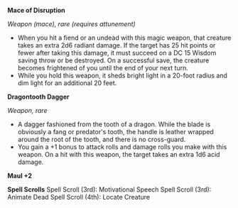 **Mace of Disruption**

_Weapon (mace), rare (requires attunement)_
- When you hit a fiend or an undead with this magic weapon, that creature takes an extra 2d6 radiant damage. If the target has 25 hit points or fewer after taking this damage, it must succeed on a DC 15 Wisdom saving throw or be destroyed. On a successful save, the creature becomes frightened of you until the end of your next turn.
- While you hold this weapon, it sheds bright light in a 20-foot radius and dim light for an additional 20 feet.

**Dragontooth Dagger** 

_Weapon, rare_
- A dagger fashioned from the tooth of a dragon. While the blade is obviously a fang or predator's tooth, the handle is leather wrapped around the root of the tooth, and there is no cross-guard.
- You gain a +1 bonus to attack rolls and damage rolls you make with this weapon. On a hit with this weapon, the target takes an extra 1d6 acid damage.

**Maul +2** 

**Spell Scrolls**
Spell Scroll (3rd): Motivational Speech
Spell Scroll (3rd): Animate Dead
Spell Scroll (4th): Locate Creature